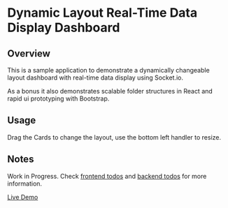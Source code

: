 # Dynamic Layout Real-Time Data Display Dashboard

## Overview
This is a sample application to demonstrate a dynamically changeable layout dashboard with real-time data display using Socket.io.

As a bonus it also demonstrates scalable folder structures in React and rapid ui prototyping with Bootstrap.

## Usage
Drag the Cards to change the layout, use the bottom left handler to resize.

## Notes
Work in Progress. Check [frontend todos](./client/TODOS.md) and [backend todos](./server/TODOS.md) for more information.

[Live Demo](https://react-configurable-layout.vercel.app/)


